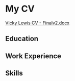 # My CV
[Vicky Lewis CV - Finalv2.docx](https://github.com/user-attachments/files/18767274/Vicky.Lewis.CV.-.Finalv2.docx)

## Education

## Work Experience

## Skills
